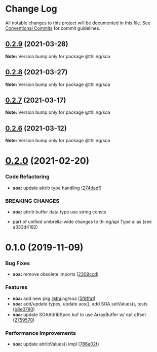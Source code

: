 # Change Log

All notable changes to this project will be documented in this file.
See [Conventional Commits](https://conventionalcommits.org) for commit guidelines.

## [0.2.9](https://github.com/thi-ng/umbrella/compare/@thi.ng/soa@0.2.8...@thi.ng/soa@0.2.9) (2021-03-28)

**Note:** Version bump only for package @thi.ng/soa





## [0.2.8](https://github.com/thi-ng/umbrella/compare/@thi.ng/soa@0.2.7...@thi.ng/soa@0.2.8) (2021-03-27)

**Note:** Version bump only for package @thi.ng/soa





## [0.2.7](https://github.com/thi-ng/umbrella/compare/@thi.ng/soa@0.2.6...@thi.ng/soa@0.2.7) (2021-03-17)

**Note:** Version bump only for package @thi.ng/soa





## [0.2.6](https://github.com/thi-ng/umbrella/compare/@thi.ng/soa@0.2.5...@thi.ng/soa@0.2.6) (2021-03-12)

**Note:** Version bump only for package @thi.ng/soa





# [0.2.0](https://github.com/thi-ng/umbrella/compare/@thi.ng/soa@0.1.47...@thi.ng/soa@0.2.0) (2021-02-20)


### Code Refactoring

* **soa:** update attrib type handling ([274dadf](https://github.com/thi-ng/umbrella/commit/274dadf2507ac4daeea59c53a0f408343d582d8e))


### BREAKING CHANGES

* **soa:** attrib buffer data type use string consts

- part of unified umbrella-wide changes to thi.ng/api Type alias
  (see a333d4182)





# 0.1.0 (2019-11-09)

### Bug Fixes

* **soa:** remove obsolete imports ([2309ccd](https://github.com/thi-ng/umbrella/commit/2309ccd6e581b6f385f4a2720fd2ad5cfb8a0d79))

### Features

* **soa:** add new pkg [@thi](https://github.com/thi).ng/soa ([5f8ffa1](https://github.com/thi-ng/umbrella/commit/5f8ffa175fabc4518f6b931c8c57473ea8ab1a74))
* **soa:** add/update types, update aos(), add SOA.setValues(), tests ([b8e0780](https://github.com/thi-ng/umbrella/commit/b8e07806427041a7ef3413ca47357e3360f6a4c8))
* **soa:** update SOAAttribSpec.buf to use ArrayBuffer w/ opt offset ([2759570](https://github.com/thi-ng/umbrella/commit/27595700ce0df21258dad58e18abf98b8ddb7c30))

### Performance Improvements

* **soa:** update attribValues() impl ([786a02f](https://github.com/thi-ng/umbrella/commit/786a02f66fd0f50e678f3eb048964fadf293db3f))
